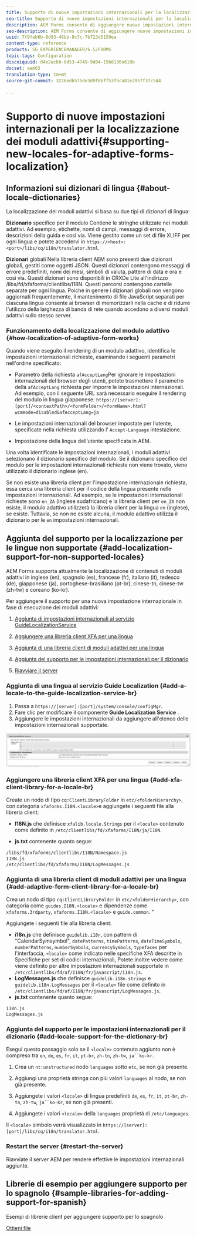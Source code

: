 ```yaml
---
title: Supporto di nuove impostazioni internazionali per la localizzazione dei moduli adattivi
seo-title: Supporto di nuove impostazioni internazionali per la localizzazione dei moduli adattivi
description: AEM Forms consente di aggiungere nuove impostazioni internazionali per la localizzazione di moduli adattivi. Le impostazioni internazionali supportate per impostazione predefinita sono Inglese, Francese, Tedesco e Giapponese.
seo-description: AEM Forms consente di aggiungere nuove impostazioni internazionali per la localizzazione di moduli adattivi. Le impostazioni internazionali supportate per impostazione predefinita sono Inglese, Francese, Tedesco e Giapponese.
uuid: 7f9fab6b-8d93-46bb-8c7c-7b723d5159ea
content-type: reference
products: SG_EXPERIENCEMANAGER/6.5/FORMS
topic-tags: Configuration
discoiquuid: d4e2acb0-8d53-4749-9d84-15b8136e610b
docset: aem65
translation-type: tm+mt
source-git-commit: 3226edb575de3d9f8bff53f5ca81e2957f37c544

---
```



# Supporto di nuove impostazioni internazionali per la localizzazione dei moduli adattivi{#supporting-new-locales-for-adaptive-forms-localization}

## Informazioni sui dizionari di lingua {#about-locale-dictionaries}

La localizzazione dei moduli adattivi si basa su due tipi di dizionari di lingua:

**Dizionario** specifico per il modulo Contiene le stringhe utilizzate nei moduli adattivi. Ad esempio, etichette, nomi di campi, messaggi di errore, descrizioni della guida e così via. Viene gestito come un set di file XLIFF per ogni lingua e potete accedervi in `https://<host>:<port>/libs/cq/i18n/translator.html`.

**Dizionari** globali Nella libreria client AEM sono presenti due dizionari globali, gestiti come oggetti JSON. Questi dizionari contengono messaggi di errore predefiniti, nomi dei mesi, simboli di valuta, pattern di data e ora e così via. Questi dizionari sono disponibili in CRXDe Lite all&#39;indirizzo /libs/fd/xfaforms/clientlibs/I18N. Questi percorsi contengono cartelle separate per ogni lingua. Poiché in genere i dizionari globali non vengono aggiornati frequentemente, il mantenimento di file JavaScript separati per ciascuna lingua consente ai browser di memorizzarli nella cache e di ridurre l&#39;utilizzo della larghezza di banda di rete quando accedono a diversi moduli adattivi sullo stesso server.

### Funzionamento della localizzazione del modulo adattivo {#how-localization-of-adaptive-form-works}

Quando viene eseguito il rendering di un modulo adattivo, identifica le impostazioni internazionali richieste, esaminando i seguenti parametri nell&#39;ordine specificato:

* Parametro della richiesta `afAcceptLang`Per ignorare le impostazioni internazionali del browser degli utenti, potete trasmettere il parametro della `afAcceptLang` richiesta per imporre le impostazioni internazionali. Ad esempio, con il seguente URL sarà necessario eseguire il rendering del modulo in lingua giapponese:
   `https://[server]:[port]/<contextPath>/<formFolder>/<formName>.html?wcmmode=disabled&afAcceptLang=ja`

* Le impostazioni internazionali del browser impostate per l’utente, specificate nella richiesta utilizzando l’ `Accept-Language` intestazione.

* Impostazione della lingua dell’utente specificata in AEM.

Una volta identificate le impostazioni internazionali, i moduli adattivi selezionano il dizionario specifico del modulo. Se il dizionario specifico del modulo per le impostazioni internazionali richieste non viene trovato, viene utilizzato il dizionario inglese (en).

Se non esiste una libreria client per l&#39;impostazione internazionale richiesta, essa cerca una libreria client per il codice della lingua presente nelle impostazioni internazionali. Ad esempio, se le impostazioni internazionali richieste sono `en_ZA` (inglese sudafricano) e la libreria client per `en_ZA` non esiste, il modulo adattivo utilizzerà la libreria client per la lingua `en` (inglese), se esiste. Tuttavia, se non ne esiste alcuna, il modulo adattivo utilizza il dizionario per le `en` impostazioni internazionali.

## Aggiunta del supporto per la localizzazione per le lingue non supportate {#add-localization-support-for-non-supported-locales}

AEM Forms supporta attualmente la localizzazione di contenuti di moduli adattivi in inglese (en), spagnolo (es), francese (fr), italiano (it), tedesco (de), giapponese (ja), portoghese-brasiliano (pt-br), cinese-tn, cinese-tw (zh-tw) e coreano (ko-kr).

Per aggiungere il supporto per una nuova impostazione internazionale in fase di esecuzione dei moduli adattivi:

1. [Aggiunta di impostazioni internazionali al servizio GuideLocalizationService](../../forms/using/supporting-new-language-localization.md#p-add-a-locale-to-the-guide-localization-service-br-p)

1. [Aggiungere una libreria client XFA per una lingua](../../forms/using/supporting-new-language-localization.md#p-add-xfa-client-library-for-a-locale-br-p)

1. [Aggiunta di una libreria client di moduli adattivi per una lingua](../../forms/using/supporting-new-language-localization.md#p-add-adaptive-form-client-library-for-a-locale-br-p)
1. [Aggiunta del supporto per le impostazioni internazionali per il dizionario](../../forms/using/supporting-new-language-localization.md#p-add-locale-support-for-the-dictionary-br-p)
1. [Riavviare il server](../../forms/using/supporting-new-language-localization.md#p-restart-the-server-p)

### Aggiunta di una lingua al servizio Guide Localization {#add-a-locale-to-the-guide-localization-service-br}

1. Passa a `https://[server]:[port]/system/console/configMgr`.
1. Fare clic per modificare il componente **Guide Localization Service** .
1. Aggiungere le impostazioni internazionali da aggiungere all&#39;elenco delle impostazioni internazionali supportate.

![GuideLocalizationService](assets/configservice.png)

### Aggiungere una libreria client XFA per una lingua {#add-xfa-client-library-for-a-locale-br}

Create un nodo di tipo `cq:ClientLibraryFolder` in `etc/<folderHierarchy>`, con categoria `xfaforms.I18N.<locale>`e aggiungete i seguenti file alla libreria client:

* **I18N.js** che definisce `xfalib.locale.Strings` per il `<locale>` contenuto come definito in `/etc/clientlibs/fd/xfaforms/I18N/ja/I18N`.

* **js.txt** contenente quanto segue:

```
/libs/fd/xfaforms/clientlibs/I18N/Namespace.js
I18N.js
/etc/clientlibs/fd/xfaforms/I18N/LogMessages.js
```

### Aggiunta di una libreria client di moduli adattivi per una lingua {#add-adaptive-form-client-library-for-a-locale-br}

Crea un nodo di tipo `cq:ClientLibraryFolder` in `etc/<folderHierarchy>`, con categoria come `guides.I18N.<locale>` e dipendenze come `xfaforms.3rdparty`, `xfaforms.I18N.<locale>` e `guide.common`. &quot;

Aggiungete i seguenti file alla libreria client:

* **i18n.js** che definisce `guidelib.i18n`, con pattern di &quot;CalendarSymsymbol&quot;, `datePatterns`, `timePatterns`, `dateTimeSymbols`, `numberPatterns`, `numberSymbols`, `currencySymbols`, `typefaces` per l&#39;interfaccia, `<locale>` [](https://helpx.adobe.com/content/dam/Adobe/specs/xfa_spec_3_3.pdf)come indicato nelle specifiche XFA descritte in Specifiche per set di codici internazionali, Potete inoltre vedere come viene definito per altre impostazioni internazionali supportate in `/etc/clientlibs/fd/af/I18N/fr/javascript/i18n.js`.
* **LogMessages.js** che definisce `guidelib.i18n.strings` e `guidelib.i18n.LogMessages` per il `<locale>` file come definito in `/etc/clientlibs/fd/af/I18N/fr/javascript/LogMessages.js`.
* **js.txt** contenente quanto segue:

```
i18n.js
LogMessages.js
```

### Aggiunta del supporto per le impostazioni internazionali per il dizionario {#add-locale-support-for-the-dictionary-br}

Esegui questo passaggio solo se il `<locale>` contenuto aggiunto non è compreso tra `en`, `de`, `es`, `fr`, `it`, `pt-br`, `zh-tn`, `zh-tw`, `ja``ko-kr`.

1. Crea un `nt:unstructured` nodo `languages` sotto `etc`, se non già presente.

1. Aggiungi una proprietà stringa con più valori `languages` al nodo, se non già presente.
1. Aggiungete i valori `<locale>` di lingua predefiniti `de`, `es`, `fr`, `it`, `pt-br`, `zh-tn`, `zh-tw`, `ja``ko-kr`, se non già presenti.

1. Aggiungete i valori `<locale>` della `languages` proprietà di `/etc/languages`.

Il `<locale>` simbolo verrà visualizzato in `https://[server]:[port]/libs/cq/i18n/translator.html`.

### Restart the server {#restart-the-server}

Riavviate il server AEM per rendere effettive le impostazioni internazionali aggiunte.

## Librerie di esempio per aggiungere supporto per lo spagnolo {#sample-libraries-for-adding-support-for-spanish}

Esempi di librerie client per aggiungere supporto per lo spagnolo

[Ottieni file](assets/sample.zip)
